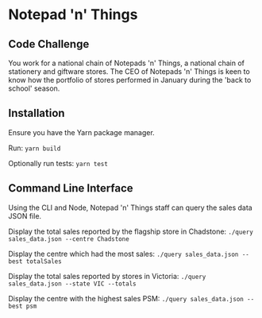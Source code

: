 # Notepad 'n' Things
## Code Challenge

You work for a national chain of Notepads 'n' Things, a national chain of stationery and giftware stores. The CEO of Notepads 'n' Things is keen to know how the portfolio of stores performed in January during the 'back to school' season.

## Installation

Ensure you have the Yarn package manager.

Run:
`yarn build`

Optionally run tests:
`yarn test`

## Command Line Interface

Using the CLI and Node, Notepad 'n' Things staff can query the sales data JSON file.

Display the total sales reported by the flagship store in Chadstone:
`./query sales_data.json --centre Chadstone`

Display the centre which had the most sales:
`./query sales_data.json --best totalSales`

Display the total sales reported by stores in Victoria:
`./query sales_data.json --state VIC --totals`

Display the centre with the highest sales PSM:
`./query sales_data.json --best psm`
